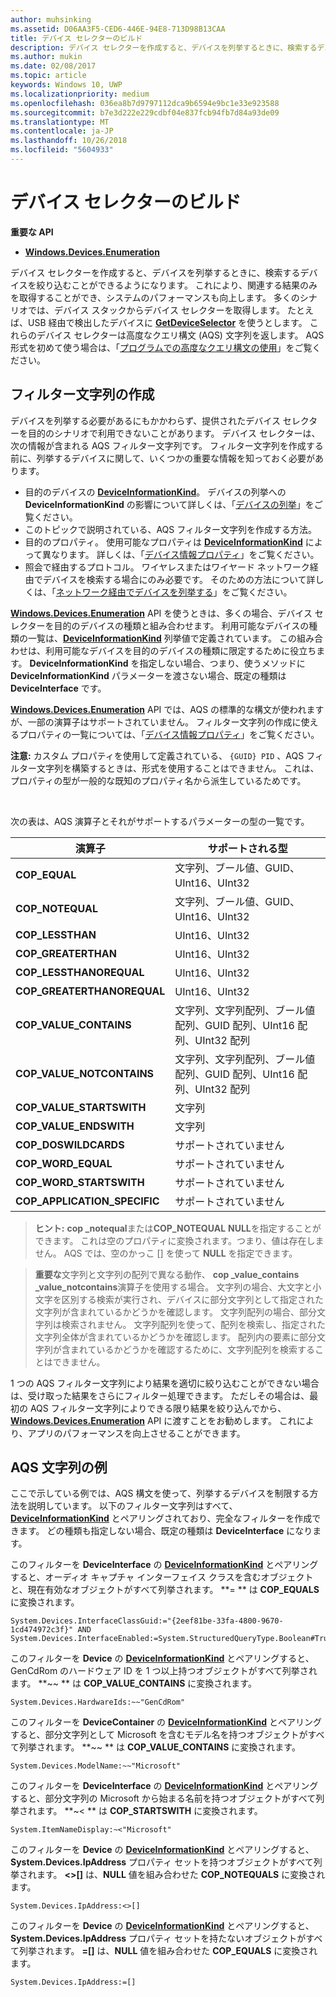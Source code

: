 ```yaml
---
author: muhsinking
ms.assetid: D06AA3F5-CED6-446E-94E8-713D98B13CAA
title: デバイス セレクターのビルド
description: デバイス セレクターを作成すると、デバイスを列挙するときに、検索するデバイスを絞り込むことができるようになります。
ms.author: mukin
ms.date: 02/08/2017
ms.topic: article
keywords: Windows 10, UWP
ms.localizationpriority: medium
ms.openlocfilehash: 036ea8b7d9797112dca9b6594e9bc1e33e923588
ms.sourcegitcommit: b7e3d222e229cdbf04e837fcb94fb7d84a93de09
ms.translationtype: MT
ms.contentlocale: ja-JP
ms.lasthandoff: 10/26/2018
ms.locfileid: "5604933"
---
```

# <a name="build-a-device-selector"></a>デバイス セレクターのビルド



**重要な API**

- [**Windows.Devices.Enumeration**](https://docs.microsoft.com/en-us/uwp/api/Windows.Devices.Enumeration)

デバイス セレクターを作成すると、デバイスを列挙するときに、検索するデバイスを絞り込むことができるようになります。 これにより、関連する結果のみを取得することができ、システムのパフォーマンスも向上します。 多くのシナリオでは、デバイス スタックからデバイス セレクターを取得します。 たとえば、USB 経由で検出したデバイスに [**GetDeviceSelector**](https://msdn.microsoft.com/library/windows/apps/Dn264015) を使うとします。 これらのデバイス セレクターは高度なクエリ構文 (AQS) 文字列を返します。 AQS 形式を初めて使う場合は、「[プログラムでの高度なクエリ構文の使用](https://msdn.microsoft.com/library/windows/desktop/Bb266512)」をご覧ください。

## <a name="building-the-filter-string"></a>フィルター文字列の作成

デバイスを列挙する必要があるにもかかわらず、提供されたデバイス セレクターを目的のシナリオで利用できないことがあります。 デバイス セレクターは、次の情報が含まれる AQS フィルター文字列です。 フィルター文字列を作成する前に、列挙するデバイスに関して、いくつかの重要な情報を知っておく必要があります。

-   目的のデバイスの [**DeviceInformationKind**](https://msdn.microsoft.com/library/windows/apps/Dn948991)。 デバイスの列挙への **DeviceInformationKind** の影響について詳しくは、「[デバイスの列挙](enumerate-devices.md)」をご覧ください。
-   このトピックで説明されている、AQS フィルター文字列を作成する方法。
-   目的のプロパティ。 使用可能なプロパティは [**DeviceInformationKind**](https://msdn.microsoft.com/library/windows/apps/Dn948991) によって異なります。 詳しくは、「[デバイス情報プロパティ](device-information-properties.md)」をご覧ください。
-   照会で経由するプロトコル。 ワイヤレスまたはワイヤード ネットワーク経由でデバイスを検索する場合にのみ必要です。 そのための方法について詳しくは、「[ネットワーク経由でデバイスを列挙する](enumerate-devices-over-a-network.md)」をご覧ください。

[**Windows.Devices.Enumeration**](https://msdn.microsoft.com/library/windows/apps/BR225459) API を使うときは、多くの場合、デバイス セレクターを目的のデバイスの種類と組み合わせます。 利用可能なデバイスの種類の一覧は、[**DeviceInformationKind**](https://msdn.microsoft.com/library/windows/apps/Dn948991) 列挙値で定義されています。 この組み合わせは、利用可能なデバイスを目的のデバイスの種類に限定するために役立ちます。 **DeviceInformationKind** を指定しない場合、つまり、使うメソッドに **DeviceInformationKind** パラメーターを渡さない場合、既定の種類は **DeviceInterface** です。

[**Windows.Devices.Enumeration**](https://msdn.microsoft.com/library/windows/apps/BR225459) API では、AQS の標準的な構文が使われますが、一部の演算子はサポートされていません。 フィルター文字列の作成に使えるプロパティの一覧については、「[デバイス情報プロパティ](device-information-properties.md)」をご覧ください。

**注意:** カスタム プロパティを使用して定義されている、 `{GUID} PID` 、AQS フィルター文字列を構築するときは、形式を使用することはできません。 これは、プロパティの型が一般的な既知のプロパティ名から派生しているためです。

 

次の表は、AQS 演算子とそれがサポートするパラメーターの型の一覧です。

| 演算子                       | サポートされる型                                                             |
|--------------------------------|-----------------------------------------------------------------------------|
| **COP\_EQUAL**                 | 文字列、ブール値、GUID、UInt16、UInt32                                       |
| **COP\_NOTEQUAL**              | 文字列、ブール値、GUID、UInt16、UInt32                                       |
| **COP\_LESSTHAN**              | UInt16、UInt32                                                              |
| **COP\_GREATERTHAN**           | UInt16、UInt32                                                              |
| **COP\_LESSTHANOREQUAL**       | UInt16、UInt32                                                              |
| **COP\_GREATERTHANOREQUAL**    | UInt16、UInt32                                                              |
| **COP\_VALUE\_CONTAINS**       | 文字列、文字列配列、ブール値配列、GUID 配列、UInt16 配列、UInt32 配列 |
| **COP\_VALUE\_NOTCONTAINS**    | 文字列、文字列配列、ブール値配列、GUID 配列、UInt16 配列、UInt32 配列 |
| **COP\_VALUE\_STARTSWITH**     | 文字列                                                                      |
| **COP\_VALUE\_ENDSWITH**       | 文字列                                                                      |
| **COP\_DOSWILDCARDS**          | サポートされていません                                                               |
| **COP\_WORD\_EQUAL**           | サポートされていません                                                               |
| **COP\_WORD\_STARTSWITH**      | サポートされていません                                                               |
| **COP\_APPLICATION\_SPECIFIC** | サポートされていません                                                               |


> **ヒント:** **cop \_notequal**または**COP\_NOTEQUAL** **NULL**を指定することができます。 これは空のプロパティに変換されます。つまり、値は存在しません。 AQS では、空のかっこ \[\] を使って **NULL** を指定できます。

> **重要な**文字列と文字列の配列で異なる動作、 **cop \_value\_contains** **\_value\_notcontains**演算子を使用する場合。 文字列の場合、大文字と小文字を区別する検索が実行され、デバイスに部分文字列として指定された文字列が含まれているかどうかを確認します。 文字列配列の場合、部分文字列は検索されません。 文字列配列を使って、配列を検索し、指定された文字列全体が含まれているかどうかを確認します。 配列内の要素に部分文字列が含まれているかどうかを確認するために、文字列配列を検索することはできません。

1 つの AQS フィルター文字列により結果を適切に絞り込むことができない場合は、受け取った結果をさらにフィルター処理できます。 ただしその場合は、最初の AQS フィルター文字列によりできる限り結果を絞り込んでから、[**Windows.Devices.Enumeration**](https://msdn.microsoft.com/library/windows/apps/BR225459) API に渡すことをお勧めします。 これにより、アプリのパフォーマンスを向上させることができます。

## <a name="aqs-string-examples"></a>AQS 文字列の例

ここで示している例では、AQS 構文を使って、列挙するデバイスを制限する方法を説明しています。 以下のフィルター文字列はすべて、[**DeviceInformationKind**](https://msdn.microsoft.com/library/windows/apps/Dn948991) とペアリングされており、完全なフィルターを作成できます。 どの種類も指定しない場合、既定の種類は **DeviceInterface** になります。

このフィルターを **DeviceInterface** の [**DeviceInformationKind**](https://msdn.microsoft.com/library/windows/apps/Dn948991) とペアリングすると、オーディオ キャプチャ インターフェイス クラスを含むオブジェクトと、現在有効なオブジェクトがすべて列挙されます。 **=
              ** は **COP\_EQUALS** に変換されます。

``` syntax
System.Devices.InterfaceClassGuid:="{2eef81be-33fa-4800-9670-1cd474972c3f}" AND
System.Devices.InterfaceEnabled:=System.StructuredQueryType.Boolean#True
```

このフィルターを **Device** の [**DeviceInformationKind**](https://msdn.microsoft.com/library/windows/apps/Dn948991) とペアリングすると、GenCdRom のハードウェア ID を 1 つ以上持つオブジェクトがすべて列挙されます。 **~~
              ** は **COP\_VALUE\_CONTAINS** に変換されます。

``` syntax
System.Devices.HardwareIds:~~"GenCdRom"
```

このフィルターを **DeviceContainer** の [**DeviceInformationKind**](https://msdn.microsoft.com/library/windows/apps/Dn948991) とペアリングすると、部分文字列として Microsoft を含むモデル名を持つオブジェクトがすべて列挙されます。 **~~
              ** は **COP\_VALUE\_CONTAINS** に変換されます。

``` syntax
System.Devices.ModelName:~~"Microsoft"
```

このフィルターを **DeviceInterface** の [**DeviceInformationKind**](https://msdn.microsoft.com/library/windows/apps/Dn948991) とペアリングすると、部分文字列の Microsoft から始まる名前を持つオブジェクトがすべて列挙されます。 **~&lt;
              ** は **COP\_STARTSWITH** に変換されます。

``` syntax
System.ItemNameDisplay:~<"Microsoft"
```

このフィルターを **Device** の [**DeviceInformationKind**](https://msdn.microsoft.com/library/windows/apps/Dn948991) とペアリングすると、**System.Devices.IpAddress** プロパティ セットを持つオブジェクトがすべて列挙されます。 **&lt;&gt;\[\]** は、**NULL** 値を組み合わせた **COP\_NOTEQUALS** に変換されます。

``` syntax
System.Devices.IpAddress:<>[]
```

このフィルターを **Device** の [**DeviceInformationKind**](https://msdn.microsoft.com/library/windows/apps/Dn948991) とペアリングすると、**System.Devices.IpAddress** プロパティ セットを持たないオブジェクトがすべて列挙されます。 **=\[\]** は、**NULL** 値を組み合わせた **COP\_EQUALS** に変換されます。

``` syntax
System.Devices.IpAddress:=[]
```

 

 
